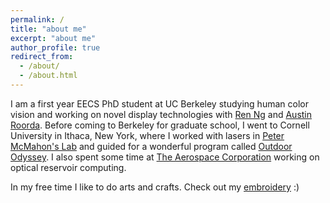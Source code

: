 ```yaml
---
permalink: /
title: "about me"
excerpt: "about me"
author_profile: true
redirect_from: 
  - /about/
  - /about.html
---
```



I am a first year EECS PhD student at UC Berkeley studying human color vision and working on novel display technologies with [Ren Ng](https://www2.eecs.berkeley.edu/Faculty/Homepages/yirenng.html) and [Austin Roorda](http://roorda.vision.berkeley.edu/). Before coming to Berkeley for graduate school, I went to Cornell University in Ithaca, New York, where I worked with lasers in [Peter McMahon's Lab](https://mcmahon.aep.cornell.edu/) and guided for a wonderful program called [Outdoor Odyssey](https://scl.cornell.edu/coe/odyssey). I also spent some time at [The Aerospace Corporation](https://aerospace.org/) working on optical reservoir computing. 

In my free time I like to do arts and crafts. Check out my [embroidery](https://hannahkdoyle.github.io/embroidery/) :)  